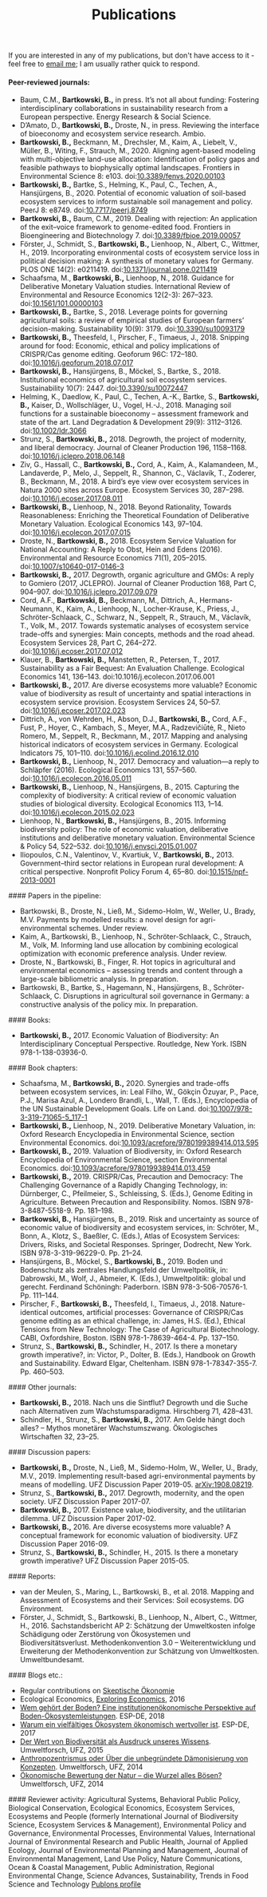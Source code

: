 ﻿---
layout: page
title: Publications
description: Publications
---
If you are interested in any of my publications, but don't have access to it - feel free to <a href="mailto:bartosz.bartkowski@ufz.de">email me</a>; I am usually rather quick to respond.

#### Peer-reviewed journals:
<ul>
<li>Baum, C.M., <b>Bartkowski, B.,</b> in press. It’s not all about funding: Fostering interdisciplinary collaborations in sustainability research from a European perspective. Energy Research & Social Science.</li>
<li>D’Amato, D., <b>Bartkowski, B.,</b> Droste, N., in press. Reviewing the interface of bioeconomy and ecosystem service research. Ambio.</li>
<li><b>Bartkowski, B.,</b> Beckmann, M., Drechsler, M., Kaim, A., Liebelt, V., Müller, B., Witing, F., Strauch, M., 2020. Aligning agent-based modeling with multi-objective land-use allocation: Identification of policy gaps and feasible pathways to biophysically optimal landscapes. Frontiers in Environmental Science 8: e103. doi:<a href="https://doi.org/10.3389/fenvs.2020.00103">10.3389/fenvs.2020.00103</a></li>
<li><b>Bartkowski, B.,</b> Bartke, S., Helming, K., Paul, C., Techen, A., Hansjürgens, B., 2020. Potential of economic valuation of soil-based ecosystem services to inform sustainable soil management and policy. PeerJ 8: e8749. doi:<a href="https://doi.org/10.7717/peerj.8749">10.7717/peerj.8749</a></li>
<li><b>Bartkowski, B.,</b> Baum, C.M., 2019. Dealing with rejection: An application of the exit–voice framework to genome-edited food. Frontiers in Bioengineering and Biotechnology 7. doi:<a href="https://doi.org/10.3389/fbioe.2019.00057">10.3389/fbioe.2019.00057</a></li>
<li>Förster, J., Schmidt, S., <b>Bartkowski, B.,</b> Lienhoop, N., Albert, C., Wittmer, H., 2019. Incorporating environmental costs of ecosystem service loss in political decision making: A synthesis of monetary values for Germany. PLOS ONE 14(2): e0211419. doi:<a href="https://doi.org/10.1371/journal.pone.0211419">10.1371/journal.pone.0211419</a></li>
<li>Schaafsma, M., <b>Bartkowski, B.,</b> Lienhoop, N., 2018. Guidance for Deliberative Monetary Valuation studies. International Review of Environmental and Resource Economics 12(2-3): 267–323. doi:<a href="https://doi.org/10.1561/101.00000103">10.1561/101.00000103</a></li>
<li><b>Bartkowski, B.,</b> Bartke, S., 2018. Leverage points for governing agricultural soils: a review of empirical studies of European farmers’ decision-making. Sustainability 10(9): 3179. doi:<a href="https://doi.org/10.3390/su10093179">10.3390/su10093179</a></li>
<li><b>Bartkowski, B.,</b> Theesfeld, I., Pirscher, F., Timaeus, J., 2018. Snipping around for food: Economic, ethical and policy implications of CRISPR/Cas genome editing. Geoforum 96C: 172–180. doi:<a href="https://doi.org/10.1016/j.geoforum.2018.07.017">10.1016/j.geoforum.2018.07.017</a></li>
<li><b>Bartkowski, B.,</b> Hansjürgens, B., Möckel, S., Bartke, S., 2018. Institutional economics of agricultural soil ecosystem services. Sustainability 10(7): 2447. doi:<a href="https://doi.org/10.3390/su10072447">10.3390/su10072447</a></li>
<li>Helming, K., Daedlow, K., Paul, C., Techen, A.-K., Bartke, S., <b>Bartkowski, B.,</b> Kaiser, D., Wollschläger, U., Vogel, H.-J., 2018. Managing soil functions for a sustainable bioeconomy – assessment framework and state of the art. Land Degradation & Development 29(9): 3112–3126. doi:<a href="https://doi.org/10.1002/ldr.3066">10.1002/ldr.3066</a></li>
<li>Strunz, S., <b>Bartkowski, B.,</b> 2018. Degrowth, the project of modernity, and liberal democracy. Journal of Cleaner Production 196, 1158–1168. doi:<a href="https://doi.org/10.1016/j.jclepro.2018.06.148">10.1016/j.jclepro.2018.06.148</a></li>
<li>Ziv, G., Hassall, C., <b>Bartkowski, B.,</b> Cord, A., Kaim, A., Kalamandeen, M., Landaverde, P., Melo, J., Seppelt, R., Shannon, C., Václavík, T., Zoderer, B., Beckmann, M., 2018. A bird’s eye view over ecosystem services in Natura 2000 sites across Europe. Ecosystem Services 30, 287–298. doi:<a href="https://doi.org/10.1016/j.ecoser.2017.08.011">10.1016/j.ecoser.2017.08.011</a></li>
<li><b>Bartkowski, B.,</b> Lienhoop, N., 2018. Beyond Rationality, Towards Reasonableness: Enriching the Theoretical Foundation of Deliberative Monetary Valuation. Ecological Economics 143, 97–104. doi:<a href="https://doi.org/10.1016/j.ecolecon.2017.07.015">10.1016/j.ecolecon.2017.07.015</a></li>
<li>Droste, N., <b>Bartkowski, B.,</b> 2018. Ecosystem Service Valuation for National Accounting: A Reply to Obst, Hein and Edens (2016). Environmental and Resource Economics 71(1), 205–2015. doi:<a href="https://doi.org/10.1007/s10640-017-0146-3">10.1007/s10640-017-0146-3</a></li>
<li><b>Bartkowski, B.,</b> 2017. Degrowth, organic agriculture and GMOs: A reply to Gomiero (2017, JCLEPRO). Journal of Cleaner Production 168, Part C, 904–907. doi:<a href="https://doi.org/10.1016/j.jclepro.2017.09.079">10.1016/j.jclepro.2017.09.079</a></li>
<li>Cord, A.F., <b>Bartkowski, B.,</b> Beckmann, M., Dittrich, A., Hermans-Neumann, K., Kaim, A., Lienhoop, N., Locher-Krause, K., Priess, J., Schröter-Schlaack, C., Schwarz, N., Seppelt, R., Strauch, M., Václavík, T., Volk, M., 2017. Towards systematic analyses of ecosystem service trade-offs and synergies: Main concepts, methods and the road ahead. Ecosystem Services 28, Part C, 264–272. doi:<a href="https://doi.org/10.1016/j.ecoser.2017.07.012">10.1016/j.ecoser.2017.07.012</a></li>
<li>Klauer, B., <b>Bartkowski, B.,</b> Manstetten, R., Petersen, T., 2017. Sustainability as a Fair Bequest: An Evaluation Challenge. Ecological Economics 141, 136–143. doi:10.1016/j.ecolecon.2017.06.001</li>
<li><b>Bartkowski, B.,</b> 2017. Are diverse ecosystems more valuable? Economic value of biodiversity as result of uncertainty and spatial interactions in ecosystem service provision. Ecosystem Services 24, 50–57. doi:<a href="https://doi.org/10.1016/j.ecoser.2017.02.023">10.1016/j.ecoser.2017.02.023</a></li>
<li>Dittrich, A., von Wehrden, H., Abson, D.J., <b>Bartkowski, B.,</b> Cord, A.F., Fust, P., Hoyer, C., Kambach, S., Meyer, M.A., Radzevičiūtė, R., Nieto Romero, M., Seppelt, R., Beckmann, M., 2017. Mapping and analysing historical indicators of ecosystem services in Germany. Ecological Indicators 75, 101–110. doi:<a href="https://doi.org/10.1016/j.ecolind.2016.12.010">10.1016/j.ecolind.2016.12.010</a></li>
<li><b>Bartkowski, B.,</b> Lienhoop, N., 2017. Democracy and valuation—a reply to Schläpfer (2016). Ecological Economics 131, 557–560. doi:<a href="https://doi.org/10.1016/j.ecolecon.2016.05.011">10.1016/j.ecolecon.2016.05.011</a></li>
<li><b>Bartkowski, B.,</b> Lienhoop, N., Hansjürgens, B., 2015. Capturing the complexity of biodiversity: A critical review of economic valuation studies of biological diversity. Ecological Economics 113, 1–14. doi:<a href="https://doi.org/10.1016/j.ecolecon.2015.02.023">10.1016/j.ecolecon.2015.02.023</a></li>
<li>Lienhoop, N., <b>Bartkowski, B.,</b> Hansjürgens, B., 2015. Informing biodiversity policy: The role of economic valuation, deliberative institutions and deliberative monetary valuation. Environmental Science & Policy 54, 522–532. doi:<a href="https://doi.org/10.1016/j.envsci.2015.01.007">10.1016/j.envsci.2015.01.007</a></li>
<li>Iliopoulos, C.N., Valentinov, V., Kvartiuk, V., <b>Bartkowski, B.,</b> 2013. Government–third sector relations in European rural development: A critical perspective. Nonprofit Policy Forum 4, 65–80. doi:<a href="https://doi.org/10.1515/npf-2013-0001">10.1515/npf-2013-0001</a></li>
</ul>
#### Papers in the pipeline:
<ul>
<li>Bartkowski, B., Droste, N., Ließ, M., Sidemo-Holm, W., Weller, U., Brady, M.V. Payments by modelled results: a novel design for agri-environmental schemes. Under review.</li>
<li>Kaim, A., Bartkowski, B., Lienhoop, N., Schröter-Schlaack, C., Strauch, M., Volk, M. Informing land use allocation by combining ecological optimization with economic preference analysis. Under review.</li>
<li>Droste, N., Bartkowski, B., Finger, R. Hot topics in agricultural and environmental economics – assessing trends and content through a large-scale bibliometric analysis. In preparation.</li>
<li>Bartkowski, B., Bartke, S., Hagemann, N., Hansjürgens, B., Schröter-Schlaack, C. Disruptions in agricultural soil governance in Germany: a constructive analysis of the policy mix. In preparation.</li>
</ul>
#### Books:
<ul>
<li><b>Bartkowski, B.,</b> 2017. Economic Valuation of Biodiversity: An Interdisciplinary Conceptual Perspective. Routledge, New York. ISBN 978-1-138-03936-0.</li>
</ul>
#### Book chapters:
<ul>
<li>Schaafsma, M., <b>Bartkowski, B.,</b> 2020. Synergies and trade-offs between ecosystem services, in: Leal Filho, W., Gökçin Özuyar, P., Pace, P.J., Marisa Azul, A., Londero Brandli, L., Wall, T. (Eds.), Encyclopedia of the UN Sustainable Development Goals. Life on Land. doi:<a href="https://doi.org/10.1007/978-3-319-71065-5_117-1">10.1007/978-3-319-71065-5_117-1</a></li>
<li><b>Bartkowski, B.,</b> Lienhoop, N., 2019. Deliberative Monetary Valuation, in: Oxford Research Encyclopedia in Environmental Science, section Environmental Economics. doi:<a href="https://doi.org/10.1093/acrefore/9780199389414.013.595">10.1093/acrefore/9780199389414.013.595</a></li>
<li><b>Bartkowski, B.,</b> 2019. Valuation of Biodiversity, in: Oxford Research Encyclopedia of Environmental Science, section Environmental Economics. doi:<a href="https://doi.org/10.1093/acrefore/9780199389414.013.459">10.1093/acrefore/9780199389414.013.459</a></li>
<li><b>Bartkowski, B.,</b> 2019. CRISPR/Cas, Precaution and Democracy: The Challenging Governance of a Rapidly Changing Technology, in: Dürnberger, C., Pfeilmeier, S., Schleissing, S. (Eds.), Genome Editing in Agriculture. Between Precaution and Responsibility. Nomos. ISBN 978-3-8487-5518-9. Pp. 181–198.</li>
<li><b>Bartkowski, B.,</b> Hansjürgens, B., 2019. Risk and uncertainty as source of economic value of biodiversity and ecosystem services, in: Schröter, M., Bonn, A., Klotz, S., Baeßler, C. (Eds.), Atlas of Ecosystem Services: Drivers, Risks, and Societal Responses. Springer, Dodrecht, New York. ISBN 978-3-319-96229-0. Pp. 21–24.</li>
<li>Hansjürgens, B., Möckel, S., <b>Bartkowski, B.,</b> 2019. Boden und Bodenschutz als zentrales Handlungsfeld der Umweltpolitik, in: Dabrowski, M., Wolf, J., Abmeier, K. (Eds.), Umweltpolitik: global und gerecht. Ferdinand Schöningh: Paderborn. ISBN 978-3-506-70576-1. Pp. 111–144.</li>
<li>Pirscher, F., <b>Bartkowski, B.,</b> Theesfeld, I., Timaeus, J., 2018. Nature-identical outcomes, artificial processes: Governance of CRISPR/Cas genome editing as an ethical challenge, in: James, H.S. (Ed.), Ethical Tensions from New Technology: The Case of Agricultural Biotechnology. CABI, Oxfordshire, Boston. ISBN 978-1-78639-464-4. Pp. 137–150.</li>
<li>Strunz, S., <b>Bartkowski, B.,</b> Schindler, H., 2017. Is there a monetary growth imperative?, in: Victor, P., Dolter, B. (Eds.), Handbook on Growth and Sustainability. Edward Elgar, Cheltenham. ISBN 978-1-78347-355-7. Pp. 460–503.</li>
</ul>
#### Other journals:
<ul>
<li><b>Bartkowski, B.,</b> 2018. Nach uns die Sintflut? Degrowth und die Suche nach Alternativen zum Wachstumsparadigma. Hirschberg 71, 428–431.</li>
<li>Schindler, H., Strunz, S., <b>Bartkowski, B.,</b> 2017. Am Gelde hängt doch alles? – Mythos monetärer Wachstumszwang. Ökologisches Wirtschaften 32, 23–25.</li>
</ul>
#### Discussion papers:
<ul>
<li><b>Bartkowski, B.,</b> Droste, N., Ließ, M., Sidemo-Holm, W., Weller, U., Brady, M.V., 2019. Implementing result-based agri-environmental payments by means of modelling. UFZ Discussion Paper 2019-05. <a href="https://arxiv.org/abs/1908.08219">arXiv:1908.08219</a>.</li>
<li>Strunz, S., <b>Bartkowski, B.,</b> 2017. Degrowth, modernity, and the open society. UFZ Discussion Paper 2017-07.</li>
<li><b>Bartkowski, B.,</b> 2017. Existence value, biodiversity, and the utilitarian dilemma. UFZ Discussion Paper 2017-02.</li>
<li><b>Bartkowski, B.,</b> 2016. Are diverse ecosystems more valuable? A conceptual framework for economic valuation of biodiversity. UFZ Discussion Paper 2016-09.</li>
<li>Strunz, S., <b>Bartkowski, B.,</b> Schindler, H., 2015. Is there a monetary growth imperative? UFZ Discussion Paper 2015-05.</li>
</ul>
#### Reports:
<ul>
<li>van der Meulen, S., Maring, L., Bartkowski, B., et al. 2018. Mapping and Assessment of Ecosystems and their Services: Soil ecosystems. DG Environment.</li>
<li>Förster, J., Schmidt, S., Bartkowski, B., Lienhoop, N., Albert, C., Wittmer, H., 2016. Sachstandsbericht AP 2: Schätzung der Umweltkosten infolge Schädigung oder Zerstörung von Ökosystemen und Biodiversitätsverlust. Methodenkonvention 3.0 – Weiterentwicklung und Erweiterung der Methodenkonvention zur Schätzung von Umweltkosten. Umweltbundesamt.</li>
</ul>
#### Blogs etc.:
<ul>
<li>Regular contributions on <a href="https://skeptischeoekonomie.net">Skeptische Ökonomie</a></li>
<li>Ecological Economics, <a href="https://www.exploring-economics.org/en/">Exploring Economics</a>, 2016</li>
<li><a href="http://www.esp-de.de/wem-gehoert-der-boden/">Wem gehört der Boden? Eine institutionenökonomische Perspektive auf Boden-Ökosystemleistungen</a>. ESP-DE, 2018</li>
<li><a href="http://www.esp-de.de/warum-ein-vielfaeltiges-oekosystem-oekonomisch-wertvoller-ist/">Warum ein vielfältiges Ökosystem ökonomisch wertvoller ist</a>. ESP-DE, 2017</li>
<li><a href="https://scilogs.spektrum.de/umweltforsch/der-wert-biodiversitaet-ausdruck-unwissens/">Der Wert von Biodiversität als Ausdruck unseres Wissens</a>. Umweltforsch, UFZ, 2015</li>
<li><a href="https://scilogs.spektrum.de/umweltforsch/anthropozentrismus-oder-ueber-die-unbegruendete-daemonisierung-von-konzepten/">Anthropozentrismus oder Über die unbegründete Dämonisierung von Konzepten</a>. Umweltforsch, UFZ, 2014</li>
<li><a href="https://scilogs.spektrum.de/umweltforsch/oekonomische-bewertung-natur-wurzel-boesen/">Ökonomische Bewertung der Natur – die Wurzel alles Bösen?</a> Umweltforsch, UFZ, 2014</li>
</ul>
#### Reviewer activity:
Agricultural Systems, Behavioral Public Policy, Biological Conservation, Ecological Economics, Ecosystem Services, Ecosystems and People (formerly International Journal of Biodiversity Science, Ecosystem Services & Management), Environmental Policy and Governance, Environmental Processes, Environmental Values, International Journal of Environmental Research and Public Health, Journal of Applied Ecology, Journal of Environmental Planning and Management, Journal of Environmental Management, Land Use Policy, Nature Communications, Ocean & Coastal Management, Public Administration, Regional Environmental Change, Science Advances, Sustainability, Trends in Food Science and Technology
<a href="https://publons.com/author/1270943/bartosz-bartkowski#profile">Publons profile</a>

